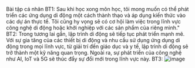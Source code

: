 Bài tập cá nhân 
BT1:
Sau khi học xong môn học, tôi mong muốn có thể phát triển các ứng dụng di động một cách thành thạo và áp dụng kiến thức vào các dự án thực tế. Tôi cũng hy vọng sẽ có cơ hội làm việc trong lĩnh vực công nghệ di động hoặc khởi nghiệp với các sản phẩm của riêng mình."
BT2:
Trong tương lai gần, lập trình di động sẽ tiếp tục phát triển mạnh mẽ. Với sự gia tăng của các thiết bị di động và nhu cầu sử dụng ứng dụng di động trong mọi lĩnh vực, từ giải trí đến giáo dục và y tế, lập trình di động sẽ trở thành một kỹ năng quan trọng. Ngoài ra, sự phát triển của công nghệ như AI, IoT và 5G sẽ thúc đẩy sự đổi mới trong lĩnh vực này.
BT3:
![image](https://github.com/user-attachments/assets/535ff801-77e4-47c6-828a-d9f407c02569)

